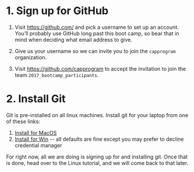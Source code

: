 # 1. Sign up for GitHub

1. Visit https://github.com/ and pick a username to set up an account. You’ll probably use GitHub long past this boot camp, so bear that in mind when deciding what email address to give.

2. Give us your username so we can invite you to join the `capprogram` organization.

3. Visit https://github.com/capprogram to accept the invitation to join the team
`2017_bootcamp_participants`.

# 2. Install Git

Git is pre-installed on all linux machines. Install git for your laptop from one of these links:

1. [Install for MacOS](https://git-scm.com/download/mac)
2. [Install for Win](https://git-for-windows.github.io) -- all defaults are fine except you may prefer to decline credential manager

For right now, all we are doing is signing up for and installing git. Once that is done, head over to the Linux tutorial, and we will come back to that later. 

